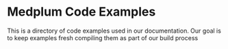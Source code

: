 # Medplum Code Examples

This is a directory of code examples used in our documentation. Our goal is to keep examples fresh compiling them as part of our build process
